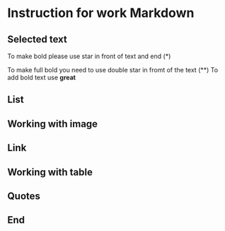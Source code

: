 # Instruction for work Markdown

## Selected text
To make bold please use star in front of text and end (*)

To make full bold you need to use double star in fromt of the text (**)
To add bold text use  __great__

## List

## Working with image

## Link

## Working with table

## Quotes

## End
